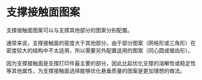 支撑接触面图案
====
支撑接触面图案可以与支撑其他部分的图案分别配置。

通常来说，支撑接触面的密度大于其他部分。由于部分图案（网格形或三角形）在密度较大的结构中不太适用，所以需要另外配置适用的图案（同心圆或锯齿形）。

因为支撑接触面是支撑打印件最主要的部分，因此比起优化支撑的溶解性或稳定性等其他属性，为支撑接触面选择能够优化悬垂质量的图案是更加理想的做法。